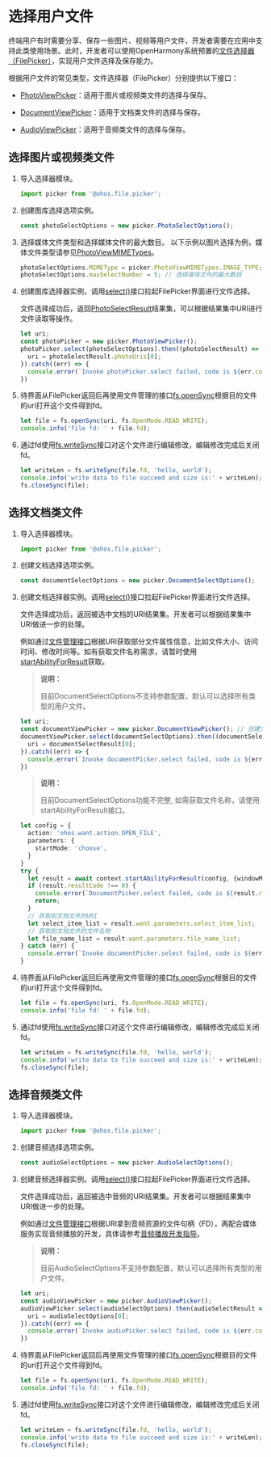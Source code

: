 # 选择用户文件

终端用户有时需要分享、保存一些图片、视频等用户文件，开发者需要在应用中支持此类使用场景。此时，开发者可以使用OpenHarmony系统预置的[文件选择器（FilePicker）](../reference/apis/js-apis-file-picker.md)，实现用户文件选择及保存能力。

根据用户文件的常见类型，文件选择器（FilePicker）分别提供以下接口：

- [PhotoViewPicker](../reference/apis/js-apis-file-picker.md#photoviewpicker)：适用于图片或视频类文件的选择与保存。

- [DocumentViewPicker](../reference/apis/js-apis-file-picker.md#documentviewpicker)：适用于文档类文件的选择与保存。

- [AudioViewPicker](../reference/apis/js-apis-file-picker.md#audioviewpicker)：适用于音频类文件的选择与保存。

## 选择图片或视频类文件

1. 导入选择器模块。

   ```ts
   import picker from '@ohos.file.picker';
   ```

2. 创建图库选择选项实例。

   ```ts
   const photoSelectOptions = new picker.PhotoSelectOptions();
   ```

3. 选择媒体文件类型和选择媒体文件的最大数目。
   以下示例以图片选择为例，媒体文件类型请参见[PhotoViewMIMETypes](../reference/apis/js-apis-file-picker.md#photoviewmimetypes)。

   ```ts
   photoSelectOptions.MIMEType = picker.PhotoViewMIMETypes.IMAGE_TYPE; // 过滤选择媒体文件类型为IMAGE
   photoSelectOptions.maxSelectNumber = 5; // 选择媒体文件的最大数目
   ```

4. 创建图库选择器实例，调用[select()](../reference/apis/js-apis-file-picker.md#select)接口拉起FilePicker界面进行文件选择。

   文件选择成功后，返回[PhotoSelectResult](../reference/apis/js-apis-file-picker.md#photoselectresult)结果集，可以根据结果集中URI进行文件读取等操作。

   ```ts
   let uri;
   const photoPicker = new picker.PhotoViewPicker();
   photoPicker.select(photoSelectOptions).then((photoSelectResult) => {
     uri = photoSelectResult.photoUris[0];
   }).catch((err) => {
     console.error(`Invoke photoPicker.select failed, code is ${err.code}, message is ${err.message}`);
   })
   ```

5. 待界面从FilePicker返回后再使用文件管理的接口[fs.openSync](https://gitee.com/openharmony/docs/blob/master/zh-cn/application-dev/reference/apis/js-apis-file-fs.md#fsopensync)根据目的文件的uri打开这个文件得到fd。

   ```ts
   let file = fs.openSync(uri, fs.OpenMode.READ_WRITE);
   console.info('file fd: ' + file.fd);
   ```

6. 通过fd使用[fs.writeSync](https://gitee.com/openharmony/docs/blob/master/zh-cn/application-dev/reference/apis/js-apis-file-fs.md#writesync)接口对这个文件进行编辑修改，编辑修改完成后关闭fd。

   ```ts
   let writeLen = fs.writeSync(file.fd, 'hello, world');
   console.info('write data to file succeed and size is:' + writeLen);
   fs.closeSync(file);
   ```

## 选择文档类文件

1. 导入选择器模块。

   ```ts
   import picker from '@ohos.file.picker';
   ```

2. 创建文档选择选项实例。

   ```ts
   const documentSelectOptions = new picker.DocumentSelectOptions(); 
   ```

3. 创建文档选择器实例。调用[select()](../reference/apis/js-apis-file-picker.md#select-3)接口拉起FilePicker界面进行文件选择。

     文件选择成功后，返回被选中文档的URI结果集。开发者可以根据结果集中URI做进一步的处理。

   例如通过[文件管理接口](../reference/apis/js-apis-file-fs.md)根据URI获取部分文件属性信息，比如文件大小、访问时间、修改时间等。如有获取文件名称需求，请暂时使用[startAbilityForResult](../../application-dev/application-models/uiability-intra-device-interaction.md)获取。

   > **说明：**
   >
   > 目前DocumentSelectOptions不支持参数配置，默认可以选择所有类型的用户文件。

   ```ts
   let uri;
   const documentViewPicker = new picker.DocumentViewPicker(); // 创建文件选择器实例
   documentViewPicker.select(documentSelectOptions).then((documentSelectResult) => {
     uri = documentSelectResult[0];
   }).catch((err) => {
     console.error(`Invoke documentPicker.select failed, code is ${err.code}, message is ${err.message}`);
   })
   ```

   > **说明：**
   >
   > 目前DocumentSelectOptions功能不完整, 如需获取文件名称，请使用startAbilityForResult接口。

   ```ts
   let config = {
     action: 'ohos.want.action.OPEN_FILE',
     parameters: {
       startMode: 'choose',
     }
   }
   try {
     let result = await context.startAbilityForResult(config, {windowMode: 1});
     if (result.resultCode !== 0) {
       console.error(`DocumentPicker.select failed, code is ${result.resultCode}, message is ${result.want.parameters.message}`);
       return;
     }
     // 获取到文档文件的URI
     let select_item_list = result.want.parameters.select_item_list;
     // 获取到文档文件的文件名称
     let file_name_list = result.want.parameters.file_name_list;
   } catch (err) {
     console.error(`Invoke documentPicker.select failed, code is ${err.code}, message is ${err.message}`);
   }
   ```

4. 待界面从FilePicker返回后再使用文件管理的接口[fs.openSync](https://gitee.com/openharmony/docs/blob/master/zh-cn/application-dev/reference/apis/js-apis-file-fs.md#fsopensync)根据目的文件的uri打开这个文件得到fd。

   ```ts
   let file = fs.openSync(uri, fs.OpenMode.READ_WRITE);
   console.info('file fd: ' + file.fd);
   ```

5. 通过fd使用[fs.writeSync](https://gitee.com/openharmony/docs/blob/master/zh-cn/application-dev/reference/apis/js-apis-file-fs.md#writesync)接口对这个文件进行编辑修改，编辑修改完成后关闭fd。

   ```ts
   let writeLen = fs.writeSync(file.fd, 'hello, world');
   console.info('write data to file succeed and size is:' + writeLen);
   fs.closeSync(file);
   ```


## 选择音频类文件

1. 导入选择器模块。

   ```ts
   import picker from '@ohos.file.picker';
   ```

2. 创建音频选择选项实例。

   ```ts
   const audioSelectOptions = new picker.AudioSelectOptions();
   ```

3. 创建音频选择器实例。调用[select()](../reference/apis/js-apis-file-picker.md#select-6)接口拉起FilePicker界面进行文件选择。
  
   文件选择成功后，返回被选中音频的URI结果集。开发者可以根据结果集中URI做进一步的处理。

   例如通过[文件管理接口](../reference/apis/js-apis-file-fs.md)根据URI拿到音频资源的文件句柄（FD），再配合媒体服务实现音频播放的开发，具体请参考[音频播放开发指导](../media/audio-playback-overview.md)。

   > **说明：**
   >
   > 目前AudioSelectOptions不支持参数配置，默认可以选择所有类型的用户文件。

   ```ts
   let uri;
   const audioViewPicker = new picker.AudioViewPicker();
   audioViewPicker.select(audioSelectOptions).then(audioSelectResult => {
     uri = audioSelectOptions[0];
   }).catch((err) => {
     console.error(`Invoke audioPicker.select failed, code is ${err.code}, message is ${err.message}`);
   })
   ```

4. 待界面从FilePicker返回后再使用文件管理的接口[fs.openSync](https://gitee.com/openharmony/docs/blob/master/zh-cn/application-dev/reference/apis/js-apis-file-fs.md#fsopensync)根据目的文件的uri打开这个文件得到fd。

   ```ts
   let file = fs.openSync(uri, fs.OpenMode.READ_WRITE);
   console.info('file fd: ' + file.fd);
   ```

5. 通过fd使用[fs.writeSync](https://gitee.com/openharmony/docs/blob/master/zh-cn/application-dev/reference/apis/js-apis-file-fs.md#writesync)接口对这个文件进行编辑修改，编辑修改完成后关闭fd。

   ```ts
   let writeLen = fs.writeSync(file.fd, 'hello, world');
   console.info('write data to file succeed and size is:' + writeLen);
   fs.closeSync(file);
   ```
